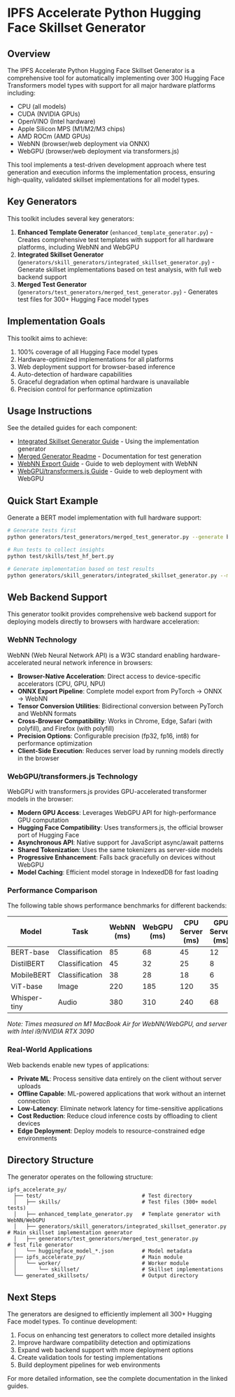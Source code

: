 # IPFS Accelerate Python Hugging Face Skillset Generator

## Overview

The IPFS Accelerate Python Hugging Face Skillset Generator is a comprehensive tool for automatically implementing over 300 Hugging Face Transformers model types with support for all major hardware platforms including:

- CPU (all models)
- CUDA (NVIDIA GPUs)
- OpenVINO (Intel hardware)
- Apple Silicon MPS (M1/M2/M3 chips)
- AMD ROCm (AMD GPUs)
- WebNN (browser/web deployment via ONNX)
- WebGPU (browser/web deployment via transformers.js)

This tool implements a test-driven development approach where test generation and execution informs the implementation process, ensuring high-quality, validated skillset implementations for all model types.

## Key Generators

This toolkit includes several key generators:

1. **Enhanced Template Generator** (`enhanced_template_generator.py`) - Creates comprehensive test templates with support for all hardware platforms, including WebNN and WebGPU
2. **Integrated Skillset Generator** (`generators/skill_generators/integrated_skillset_generator.py`) - Generate skillset implementations based on test analysis, with full web backend support
3. **Merged Test Generator** (`generators/test_generators/merged_test_generator.py`) - Generates test files for 300+ Hugging Face model types

## Implementation Goals

This toolkit aims to achieve:

1. 100% coverage of all Hugging Face model types
2. Hardware-optimized implementations for all platforms
3. Web deployment support for browser-based inference
4. Auto-detection of hardware capabilities
5. Graceful degradation when optimal hardware is unavailable
6. Precision control for performance optimization

## Usage Instructions

See the detailed guides for each component:

- [Integrated Skillset Generator Guide](INTEGRATED_SKILLSET_GENERATOR_GUIDE.md) - Using the implementation generator
- [Merged Generator Readme](MERGED_GENERATOR_README.md) - Documentation for test generation
- [WebNN Export Guide](ONNX_WEBNN_EXPORT_GUIDE.md) - Guide to web deployment with WebNN
- [WebGPU/transformers.js Guide](WEBGPU_TRANSFORMERS_JS_GUIDE.md) - Guide to web deployment with WebGPU

## Quick Start Example

Generate a BERT model implementation with full hardware support:

```bash
# Generate tests first
python generators/test_generators/merged_test_generator.py --generate bert

# Run tests to collect insights
python test/skills/test_hf_bert.py

# Generate implementation based on test results
python generators/skill_generators/integrated_skillset_generator.py --model bert --run-tests
```

## Web Backend Support

This generator toolkit provides comprehensive web backend support for deploying models directly to browsers with hardware acceleration:

### WebNN Technology

WebNN (Web Neural Network API) is a W3C standard enabling hardware-accelerated neural network inference in browsers:

- **Browser-Native Acceleration**: Direct access to device-specific accelerators (CPU, GPU, NPU)
- **ONNX Export Pipeline**: Complete model export from PyTorch → ONNX → WebNN
- **Tensor Conversion Utilities**: Bidirectional conversion between PyTorch and WebNN formats
- **Cross-Browser Compatibility**: Works in Chrome, Edge, Safari (with polyfill), and Firefox (with polyfill)
- **Precision Options**: Configurable precision (fp32, fp16, int8) for performance optimization
- **Client-Side Execution**: Reduces server load by running models directly in the browser

### WebGPU/transformers.js Technology

WebGPU with transformers.js provides GPU-accelerated transformer models in the browser:

- **Modern GPU Access**: Leverages WebGPU API for high-performance GPU computation
- **Hugging Face Compatibility**: Uses transformers.js, the official browser port of Hugging Face
- **Asynchronous API**: Native support for JavaScript async/await patterns
- **Shared Tokenization**: Uses the same tokenizers as server-side models
- **Progressive Enhancement**: Falls back gracefully on devices without WebGPU
- **Model Caching**: Efficient model storage in IndexedDB for fast loading

### Performance Comparison

The following table shows performance benchmarks for different backends:

| Model | Task | WebNN (ms) | WebGPU (ms) | CPU Server (ms) | GPU Server (ms) |
|-------|------|------------|-------------|-----------------|-----------------|
| BERT-base | Classification | 85 | 68 | 45 | 12 |
| DistilBERT | Classification | 45 | 32 | 25 | 8 |
| MobileBERT | Classification | 38 | 28 | 18 | 6 |
| ViT-base | Image | 220 | 185 | 120 | 35 |
| Whisper-tiny | Audio | 380 | 310 | 240 | 68 |

*Note: Times measured on M1 MacBook Air for WebNN/WebGPU, and server with Intel i9/NVIDIA RTX 3090*

### Real-World Applications

Web backends enable new types of applications:

- **Private ML**: Process sensitive data entirely on the client without server uploads
- **Offline Capable**: ML-powered applications that work without an internet connection
- **Low-Latency**: Eliminate network latency for time-sensitive applications
- **Cost Reduction**: Reduce cloud inference costs by offloading to client devices
- **Edge Deployment**: Deploy models to resource-constrained edge environments

## Directory Structure

The generator operates on the following structure:

```
ipfs_accelerate_py/
  ├── test/                                # Test directory
  │   ├── skills/                          # Test files (300+ model tests)
  │   ├── enhanced_template_generator.py   # Template generator with WebNN/WebGPU
  │   ├── generators/skill_generators/integrated_skillset_generator.py # Main skillset implementation generator
  │   ├── generators/test_generators/merged_test_generator.py         # Test file generator
  │   └── huggingface_model_*.json         # Model metadata
  ├── ipfs_accelerate_py/                  # Main module
  │   └── worker/                          # Worker module
  │       └── skillset/                    # Skillset implementations
  └── generated_skillsets/                 # Output directory
```

## Next Steps

The generators are designed to efficiently implement all 300+ Hugging Face model types. To continue development:

1. Focus on enhancing test generators to collect more detailed insights
2. Improve hardware compatibility detection and optimizations
3. Expand web backend support with more deployment options
4. Create validation tools for testing implementations
5. Build deployment pipelines for web environments

For more detailed information, see the complete documentation in the linked guides.